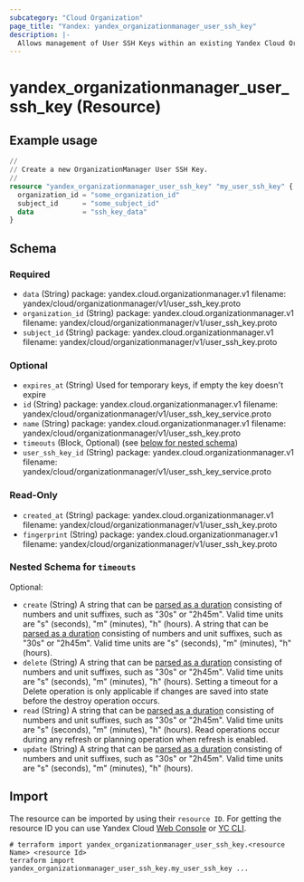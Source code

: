 ```yaml
---
subcategory: "Cloud Organization"
page_title: "Yandex: yandex_organizationmanager_user_ssh_key"
description: |-
  Allows management of User SSH Keys within an existing Yandex Cloud Organization and Subject.
---
```


# yandex_organizationmanager_user_ssh_key (Resource)



## Example usage

```terraform
//
// Create a new OrganizationManager User SSH Key.
//
resource "yandex_organizationmanager_user_ssh_key" "my_user_ssh_key" {
  organization_id = "some_organization_id"
  subject_id      = "some_subject_id"
  data            = "ssh_key_data"
}
```

<!-- schema generated by tfplugindocs -->
## Schema

### Required

- `data` (String) package: yandex.cloud.organizationmanager.v1
filename: yandex/cloud/organizationmanager/v1/user_ssh_key.proto
- `organization_id` (String) package: yandex.cloud.organizationmanager.v1
filename: yandex/cloud/organizationmanager/v1/user_ssh_key.proto
- `subject_id` (String) package: yandex.cloud.organizationmanager.v1
filename: yandex/cloud/organizationmanager/v1/user_ssh_key.proto

### Optional

- `expires_at` (String) Used for temporary keys, if empty the key doesn't expire
- `id` (String) package: yandex.cloud.organizationmanager.v1
filename: yandex/cloud/organizationmanager/v1/user_ssh_key_service.proto
- `name` (String) package: yandex.cloud.organizationmanager.v1
filename: yandex/cloud/organizationmanager/v1/user_ssh_key.proto
- `timeouts` (Block, Optional) (see [below for nested schema](#nestedblock--timeouts))
- `user_ssh_key_id` (String) package: yandex.cloud.organizationmanager.v1
filename: yandex/cloud/organizationmanager/v1/user_ssh_key_service.proto

### Read-Only

- `created_at` (String) package: yandex.cloud.organizationmanager.v1
filename: yandex/cloud/organizationmanager/v1/user_ssh_key.proto
- `fingerprint` (String) package: yandex.cloud.organizationmanager.v1
filename: yandex/cloud/organizationmanager/v1/user_ssh_key.proto

<a id="nestedblock--timeouts"></a>
### Nested Schema for `timeouts`

Optional:

- `create` (String) A string that can be [parsed as a duration](https://pkg.go.dev/time#ParseDuration) consisting of numbers and unit suffixes, such as "30s" or "2h45m". Valid time units are "s" (seconds), "m" (minutes), "h" (hours). A string that can be [parsed as a duration](https://pkg.go.dev/time#ParseDuration) consisting of numbers and unit suffixes, such as "30s" or "2h45m". Valid time units are "s" (seconds), "m" (minutes), "h" (hours).
- `delete` (String) A string that can be [parsed as a duration](https://pkg.go.dev/time#ParseDuration) consisting of numbers and unit suffixes, such as "30s" or "2h45m". Valid time units are "s" (seconds), "m" (minutes), "h" (hours). Setting a timeout for a Delete operation is only applicable if changes are saved into state before the destroy operation occurs.
- `read` (String) A string that can be [parsed as a duration](https://pkg.go.dev/time#ParseDuration) consisting of numbers and unit suffixes, such as "30s" or "2h45m". Valid time units are "s" (seconds), "m" (minutes), "h" (hours). Read operations occur during any refresh or planning operation when refresh is enabled.
- `update` (String) A string that can be [parsed as a duration](https://pkg.go.dev/time#ParseDuration) consisting of numbers and unit suffixes, such as "30s" or "2h45m". Valid time units are "s" (seconds), "m" (minutes), "h" (hours).

## Import

The resource can be imported by using their `resource ID`. For getting the resource ID you can use Yandex Cloud [Web Console](https://console.yandex.cloud) or [YC CLI](https://yandex.cloud/docs/cli/quickstart).

```shell
# terraform import yandex_organizationmanager_user_ssh_key.<resource Name> <resource Id>
terraform import yandex_organizationmanager_user_ssh_key.my_user_ssh_key ...
```
